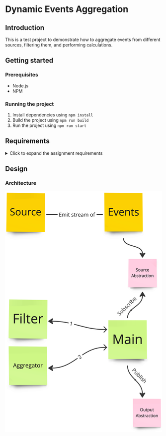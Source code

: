 # Dynamic Events Aggregation

## Introduction

This is a test project to demonstrate how to aggregate events from different sources, filtering them, and performing
calculations.

## Getting started

### Prerequisites

- Node.js
- NPM

### Running the project

1. Install dependencies using `npm install`
2. Build the project using `npm run build`
3. Run the project using `npm run start`

## Requirements

<details>
<summary> Click to expand the assignment requirements </summary>

### Test Parameters

1. Have fun 🙂
2. Ask anything, I am here for any question you might have, don’t be shy
3. Duration is 3 hrs
4. Once completed, please compress the root directory of your solution to a .zip file and send to
   shaike.gross@gmail.com (make sure to delete node_modules directory before compressing)
5. Input file and events file are located here

### Required tools

- Node js
- Typescript
- IDE

### Review

In this task, you will be required to write code that “measures” a list of events based on predefined logic. Your code
will need to
Receive a Metric object.
Use the data in the Metric object to read a list of events
Use the data in the Metric to filter them
Use the data in the Metric to calculate a numerical value.
Save the numerical value

## Entities

### Metric

The Metric object contains all the logic that is needed to read, filter and calculate the
value from the events.

**Type Definitions**

```typescript
type Metric = {
    eventsDataSource: EventsDataSource
    filter: Filter;
    aggregationMethod: AggregationMethod;
};
```

### Event

The Event object contains an id, a timestamp and a “data” property of unknown structure.

**Type Definitions**

```typescript
type Event = {
    id: string;
    timestamp: Date;
    data: any;
}
```

### EventsDataSource

This property holds the information needed to read the events.
The events can be read from a local json file, an s3 file or a database.

**Type Definitions**

```typescript
const EVENTS_DATA_SOURCE_TYPE = {
    LOCAL_FILE_PATH: 'localFilePath',
    S3: 's3',
    DB: 'db',
} as const;


type EventsDataSourceType = typeof EVENTS_DATA_SOURCE_TYPE[keyof typeof EVENTS_DATA_SOURCE_TYPE];

interface LocalFileDataSourceConfig {
    path: string;
}

interface S3DataSourceConfig {
    url: string;
}

interface DbDataSourceConfig {
    connectionString: string;
    tableName: string;
}

type LocalFileDataSource = {
    type: typeof EVENTS_DATA_SOURCE_TYPE.LOCAL_FILE_PATH;
    config: LocalFileDataSourceConfig;
}

type S3DataSource = {
    type: typeof EVENTS_DATA_SOURCE_TYPE.S3;
    config: S3DataSourceConfig;
}

type DbDataSource = {
    type: typeof EVENTS_DATA_SOURCE_TYPE.DB;
    config: DbDataSourceConfig;
}

type EventsDataSource = LocalFileDataSource | S3DataSource | DbDataSource;
```

### Filter

The filter object is used to contain the logic that is used to filter out events before aggregating them.

The filter object contains conditions which contain criteria.

Criteria contain the comparison logic that should be executed to filter events.

The Criterion object the following properties:

- field - the name of the field on the event.data proeprty that should be used for comparison
- operator - the operator that should be used to perform the comparison (for example largerThan, equals, contains)
- value - the value to compare to.

Criterion Evaluation (With example)
The following criterion will filter all events where their amountPaid value is bigger than 5.

```typescript
const MoreThanFivePaidCriterion: Criterion = {
    field: 'amountPaid',
    operator: CRITERION_OPERATOR.LARGER_THAN,
    value: 5
}
```

If we apply this criterion to the following three events, only the second & third events will remain (make sure you
understand why)

```typescript
const events: Event = [{
    id: '1',
    data: {
        amountPaid: 1 // Lower than 5 so this event will be filtered out
    }
}, {
    id: '2',
    data: {
        amountPaid: 10 // Larger than 5 so this event will pass filter
    },
}, {
    id: '3',
    data: {
        amountPaid: 20 // Larger than 5 so this event will pass filter
    }
}]
```

Condition evaluation

	A condition is considered true for a given event, if *any* of its criteria are true for the event.

Filter evaluation

	A filter is considered true for a given event, if *all* of its conditions are true for the event.

**Type Definitions**

```typescript
type Filter = {
    conditions: Condition[];
};

type Condition = {
    criteria: Criterion[];
}

const CRITERION_OPERATOR = {
    EQUALS: 'Equals',
    NOT_EQUALS: 'NotEquals',
    LARGER_THAN: 'LargerThan',
    CONTAINS: 'Contains',
} as const;

type CriterionOperator = typeof CRITERION_OPERATOR[keyof typeof CRITERION_OPERATOR];

type Criterion = {
    field: string;
    value: any;
    operator: CriterionOperator;
};
```

### Aggregation Method

The aggregationMethod object is used to contain the logic that is used to calculate the number result from the filtered
events.

The Criterion object contains the following properties
field - the name of the field on the event.data property that will be used for the aggregation.
operator - the operator that should be used to perform the aggregation (for example sum, average, min)

Aggregation Example

	The following aggregation method will calculate an average of the field “amountPaid” for all events

```typescript
const averageAmountPaidAggregationMethod: AggregationMethod = {
    Operator: AggregationOperator.Average,
    Field: 'amountPaid'
}
```

If we apply this aggregation method to the following 2 events the result should be 15 (make sure you understand why)

```typescript
const filteredEvents: Event = [{
    id: '2',
    data: {
        amountPaid: 10
    },
}, {
    id: '3',
    data: {
        amountPaid: 20
    }
}]
```

**Type definitions**

```typescript
const AGGREGATION_OPERATOR = {
    SUM: 'sum',
    AVERAGE: 'average',
    MIN: 'min',
    MAX: 'max',
} as const;

export type AggregationOperator = typeof AGGREGATION_OPERATOR[keyof typeof AGGREGATION_OPERATOR];

type AggregationMethod = {
    operator: AggragationOperator;
    field: string
};
```

## Code Steps

1. Reading the events:
   You will start your code with predefined metrics found in a file, you will need to read a metric from there and based
   on
   the eventsDataSource property, read the events data. You only need to implement localFileEventsDataSource.

2. Measuring events value:
   Once you have the events you will need to filter them and run the aggregation method to get a numerical value

3. Save the results
   Now, you should have the result of the calculation, the events and the metric. You need to write an object called
   measurement which contains the metric, the events and the numerical value.You only need to implement writing
   measurement
   to console

Keep in mind that, though you are not required to implement this now, in the future the system will need to be able to
store/send the events any of the following endpoints

- A file
- DB
- An API
- A queue

## Important Notes

- Extensibility - write the code in a way that can be easily extensible to support future use cases of the flow.
- Separation - Make sure the code is well separated, in terms of coupling and well organised codebase.
- Readability - Make sure the code is easy to understand, try to avoid using low-context names for variables, function,
  files etc…
- Be you - The goal is to try and simulate how you tackle coding problems in a real life scenario, try and tackle it as
  if
  it was another task from your team lead. Ask questions, validate assumptions, make sure you understand the task

</details>

## Design

### Architecture

![img.png](docs/img.png)